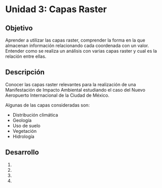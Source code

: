# Unidad 3: Capas Raster

## Objetivo

Aprender a utilizar las capas raster, comprender la forma en la que almacenan información relacionando cada coordenada con un valor. Entender como se realiza un análisis con varias capas raster y cual es la relación entre ellas.

## Descripción

Conocer las capas raster relevantes para la realización de una Manifestación de Impacto Ambiental estudiando el caso del Nuevo Aeropuerto Internacional de la Ciudad de México.

Algunas de las capas consideradas son:

* Distribución climática
* Geología
* Uso de suelo
* Vegetación
* Hidrología 

## Desarrollo

1.
2. 
3. 
4. 
